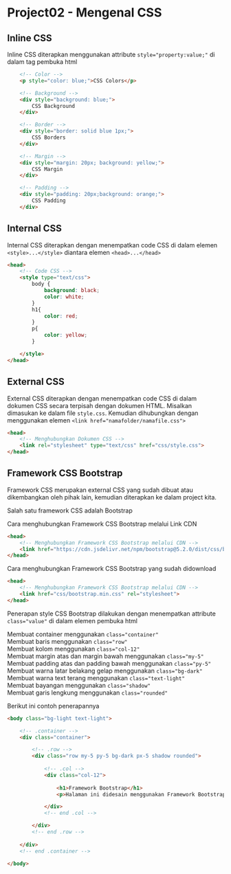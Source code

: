 # Project02 - Mengenal CSS

## Inline CSS

Inline CSS diterapkan menggunakan attribute ```style="property:value;"``` di dalam tag pembuka html

```html
    <!-- Color -->
    <p style="color: blue;">CSS Colors</p>
```

```html
    <!-- Background -->
    <div style="background: blue;">
        CSS Background
    </div>
```

```html
    <!-- Border -->
    <div style="border: solid blue 1px;">
        CSS Borders
    </div>
```

```html
    <!-- Margin -->
    <div style="margin: 20px; background: yellow;">
        CSS Margin
    </div>
```

```html
    <!-- Padding -->
    <div style="padding: 20px;background: orange;">
        CSS Padding
    </div>
```



## Internal CSS

Internal CSS diterapkan dengan menempatkan code CSS di dalam elemen ```<style>...</style>``` diantara elemen ```<head>...</head>```

```html
<head>
    <!-- Code CSS -->
    <style type="text/css">
        body {
            background: black;
            color: white;
        }
        h1{
            color: red;
        }
        p{
            color: yellow;
        }

    </style>
</head>
```


## External CSS

External CSS diterapkan dengan menempatkan code CSS di dalam dokumen CSS secara terpisah dengan dokumen HTML. Misalkan dimasukan ke dalam file ```style.css```. Kemudian dihubungkan dengan menggunakan elemen ```<link href="namafolder/namafile.css">```

```html
<head>
    <!-- Menghubungkan Dokumen CSS -->
    <link rel="stylesheet" type="text/css" href="css/style.css">
</head>
```


## Framework CSS Bootstrap

Framework CSS merupakan external CSS yang sudah dibuat atau dikembangkan oleh pihak lain, kemudian diterapkan ke dalam project kita.

Salah satu framework CSS adalah Bootstrap

Cara menghubungkan Framework CSS Bootstrap melalui Link CDN

```html
<head>
    <!-- Menghubungkan Framework CSS Bootstrap melalui CDN -->
    <link href="https://cdn.jsdelivr.net/npm/bootstrap@5.2.0/dist/css/bootstrap.min.css" rel="stylesheet" integrity="sha384-gH2yIJqKdNHPEq0n4Mqa/HGKIhSkIHeL5AyhkYV8i59U5AR6csBvApHHNl/vI1Bx" crossorigin="anonymous">
</head>
```

Cara menghubungkan Framework CSS Bootstrap yang sudah didownload

```html
<head>
    <!-- Menghubungkan Framework CSS Bootstrap melalui CDN -->
    <link href="css/bootstrap.min.css" rel="stylesheet">
</head>
```

Penerapan style CSS Bootstrap dilakukan dengan menempatkan attribute ```class="value"``` di dalam elemen pembuka html
    
Membuat container menggunakan ```class="container"``` <br>
Membuat baris menggunakan ```class="row"``` <br>
Membuat kolom menggunakan ```class="col-12"``` <br>
Membuat margin atas dan margin bawah menggunakan ```class="my-5"``` <br>
Membuat padding atas dan padding bawah menggunakan ```class="py-5"``` <br>
Membuat warna latar belakang gelap menggunakan ```class="bg-dark"``` <br>
Membuat warna text terang menggunakan ```class="text-light"``` <br>
Membuat bayangan menggunakan ```class="shadow"``` <br>
Membuat garis lengkung menggunakan ```class="rounded"``` <br>

Berikut ini contoh penerapannya

```html
<body class="bg-light text-light">

    <!-- .container -->
    <div class="container">

        <!-- .row -->
        <div class="row my-5 py-5 bg-dark px-5 shadow rounded">
            
            <!-- .col -->
            <div class="col-12">
                
                <h1>Framework Bootstrap</h1>
                <p>Halaman ini didesain menggunakan Framework Bootstrap 5.2</p>

            </div>
            <!-- end .col -->

        </div>
        <!-- end .row -->
        
    </div>
    <!-- end .container -->

</body>
```
